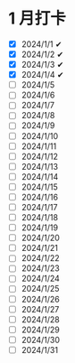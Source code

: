 # 1 月打卡

- [x] 2024/1/1 ✔
- [x] 2024/1/2 ✔
- [x] 2024/1/3 ✔
- [x] 2024/1/4 ✔
- [ ] 2024/1/5
- [ ] 2024/1/6
- [ ] 2024/1/7
- [ ] 2024/1/8
- [ ] 2024/1/9
- [ ] 2024/1/10
- [ ] 2024/1/11
- [ ] 2024/1/12
- [ ] 2024/1/13
- [ ] 2024/1/14
- [ ] 2024/1/15
- [ ] 2024/1/16
- [ ] 2024/1/17
- [ ] 2024/1/18
- [ ] 2024/1/19
- [ ] 2024/1/20
- [ ] 2024/1/21
- [ ] 2024/1/22
- [ ] 2024/1/23
- [ ] 2024/1/24
- [ ] 2024/1/25
- [ ] 2024/1/26
- [ ] 2024/1/27
- [ ] 2024/1/28
- [ ] 2024/1/29
- [ ] 2024/1/30
- [ ] 2024/1/31
